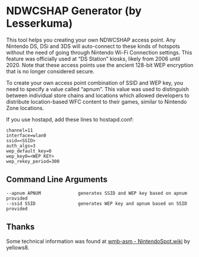 ﻿# NDWCSHAP Generator (by Lesserkuma)

This tool helps you creating your own NDWCSHAP access point. Any Nintendo DS, DSi and 3DS will auto-connect to these kinds of hotspots without the need of going through Nintendo Wi-Fi Connection settings. This feature was officially used at “DS Station” kiosks, likely from 2006 until 2020. Note that these access points use the ancient 128-bit WEP encryption that is no longer considered secure.

To create your own access point combination of SSID and WEP key, you need to specify a value called “apnum”. This value was used to distinguish between individual store chains and locations which allowed developers to distribute location-based WFC content to their games, similar to Nintendo Zone locations.

If you use hostapd, add these lines to hostapd.conf:
```
channel=11
interface=wlan0
ssid=<SSID>
auth_algs=3
wep_default_key=0
wep_key0=<WEP KEY>
wep_rekey_period=300
```

## Command Line Arguments

```
--apnum APNUM              generates SSID and WEP key based on apnum provided
--ssid SSID                generates WEP key and apnum based on SSID provided
```

## Thanks
Some technical information was found at [wmb-asm - NintendoSpot.wiki](https://code.google.com/archive/p/wmb-asm/wikis/NintendoSpot.wiki) by yellows8.
